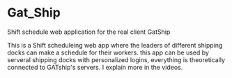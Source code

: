 # Gat_Ship
Shift schedule web application for the real client GatShip

This is a Shift scheduleing web app where the leaders of different shipping docks can make a schedule for their workers.
this app can be used by serveral shipping docks with personalized logins, everything is theoretically connected to GATship's servers. 
I explain more in the videos.
